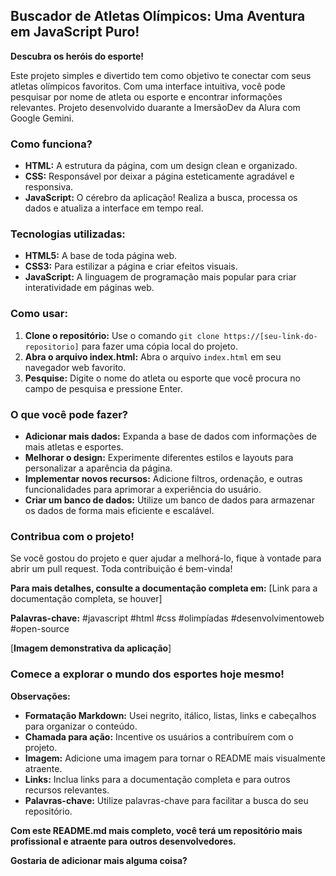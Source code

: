 ## Buscador de Atletas Olímpicos: Uma Aventura em JavaScript Puro! 

**Descubra os heróis do esporte!** 

Este projeto simples e divertido tem como objetivo te conectar com seus atletas olímpicos favoritos. Com uma interface intuitiva, você pode pesquisar por nome de atleta ou esporte e encontrar informações relevantes. Projeto desenvolvido duarante a ImersãoDev da Alura com Google Gemini.

### Como funciona? 
* **HTML:** A estrutura da página, com um design clean e organizado.
* **CSS:** Responsável por deixar a página esteticamente agradável e responsiva.
* **JavaScript:** O cérebro da aplicação! Realiza a busca, processa os dados e atualiza a interface em tempo real.

### Tecnologias utilizadas: 
* **HTML5:** A base de toda página web.
* **CSS3:** Para estilizar a página e criar efeitos visuais.
* **JavaScript:** A linguagem de programação mais popular para criar interatividade em páginas web.

### Como usar:
1. **Clone o repositório:** Use o comando `git clone https://[seu-link-do-repositorio]` para fazer uma cópia local do projeto.
2. **Abra o arquivo index.html:** Abra o arquivo `index.html` em seu navegador web favorito.
3. **Pesquise:** Digite o nome do atleta ou esporte que você procura no campo de pesquisa e pressione Enter.

### O que você pode fazer?
* **Adicionar mais dados:** Expanda a base de dados com informações de mais atletas e esportes.
* **Melhorar o design:** Experimente diferentes estilos e layouts para personalizar a aparência da página.
* **Implementar novos recursos:** Adicione filtros, ordenação, e outras funcionalidades para aprimorar a experiência do usuário.
* **Criar um banco de dados:** Utilize um banco de dados para armazenar os dados de forma mais eficiente e escalável.

### Contribua com o projeto!
Se você gostou do projeto e quer ajudar a melhorá-lo, fique à vontade para abrir um pull request. Toda contribuição é bem-vinda!

**Para mais detalhes, consulte a documentação completa em:**
[Link para a documentação completa, se houver]

**Palavras-chave:** #javascript #html #css #olimpíadas #desenvolvimentoweb #open-source

[**Imagem demonstrativa da aplicação**]

### **Comece a explorar o mundo dos esportes hoje mesmo!** 

**Observações:**

* **Formatação Markdown:** Usei negrito, itálico, listas, links e cabeçalhos para organizar o conteúdo.
* **Chamada para ação:** Incentive os usuários a contribuírem com o projeto.
* **Imagem:** Adicione uma imagem para tornar o README mais visualmente atraente.
* **Links:** Inclua links para a documentação completa e para outros recursos relevantes.
* **Palavras-chave:** Utilize palavras-chave para facilitar a busca do seu repositório.

**Com este README.md mais completo, você terá um repositório mais profissional e atraente para outros desenvolvedores.**

**Gostaria de adicionar mais alguma coisa?**
